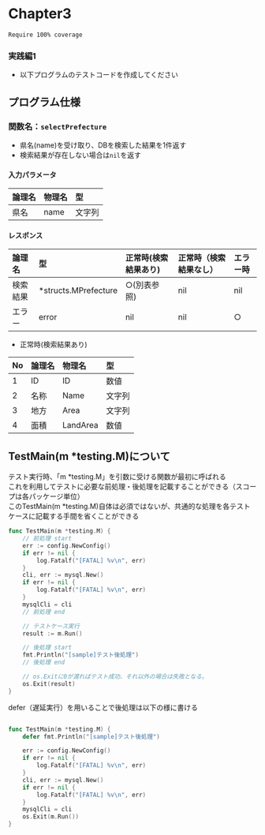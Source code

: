 # Chapter3
`Require 100% coverage`

### 実践編1

- 以下プログラムのテストコードを作成してください

## プログラム仕様
### 関数名：`selectPrefecture`
- 県名(name)を受け取り、DBを検索した結果を1件返す
- 検索結果が存在しない場合は`nil`を返す

#### 入力パラメータ

| 論理名 | 物理名 | 型 |
|:--|:--|:--|
| 県名 | name | 文字列 |

#### レスポンス

| 論理名 | 型 | 正常時(検索結果あり) | 正常時（検索結果なし） | エラー時 |
|:--|:--|:--|:--|:--|
| 検索結果 | *structs.MPrefecture | ○(別表参照) | nil | nil |
| エラー | error | nil | nil | ○ |


- 正常時(検索結果あり) 

| No | 論理名 | 物理名 | 型 |
|:--|:--|:--|:--|
| 1 | ID | ID | 数値 |
| 2 | 名称 | Name | 文字列 |
| 3 | 地方 | Area | 文字列 |
| 4 | 面積 | LandArea | 数値 |


## TestMain(m *testing.M)について
テスト実行時、「m *testing.M」を引数に受ける関数が最初に呼ばれる<br> 
これを利用してテストに必要な前処理・後処理を記載することができる（スコープは各パッケージ単位）<br> 
このTestMain(m *testing.M)自体は必須ではないが、共通的な処理を各テストケースに記載する手間を省くことができる

```go
func TestMain(m *testing.M) {
	// 前処理 start
	err := config.NewConfig()
	if err != nil {
		log.Fatalf("[FATAL] %v\n", err)
	}
	cli, err := mysql.New()
	if err != nil {
		log.Fatalf("[FATAL] %v\n", err)
	}
	mysqlCli = cli
	// 前処理 end

	// テストケース実行
	result := m.Run()

	// 後処理 start
	fmt.Println("[sample]テスト後処理")
	// 後処理 end

	// os.Exitに0が渡ればテスト成功、それ以外の場合は失敗となる。
	os.Exit(result)
}

```

defer（遅延実行）を用いることで後処理は以下の様に書ける
```go

func TestMain(m *testing.M) {
	defer fmt.Println("[sample]テスト後処理")

	err := config.NewConfig()
	if err != nil {
		log.Fatalf("[FATAL] %v\n", err)
	}
	cli, err := mysql.New()
	if err != nil {
		log.Fatalf("[FATAL] %v\n", err)
	}
	mysqlCli = cli
	os.Exit(m.Run())
}
```